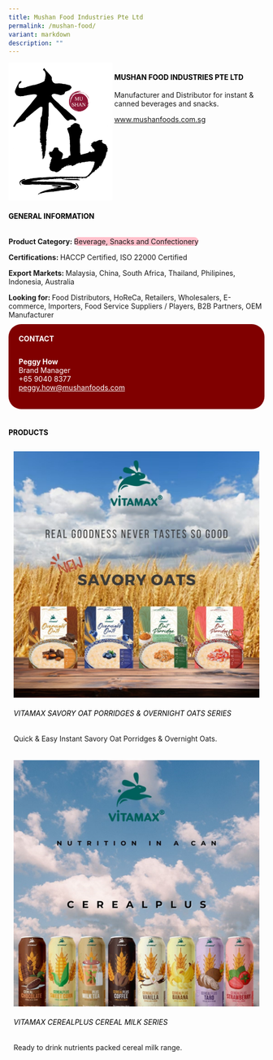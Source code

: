 ```yaml
---
title: Mushan Food Industries Pte Ltd
permalink: /mushan-food/
variant: markdown
description: ""
---
```

<div class="flex-paragraph">
	<div style="display: flex; flex-wrap: wrap;" class="flex-container">
		<div style="flex: 1 1 40%; display: block;" class="card sgds">
			<img src="/images/Mushan%20Food/mushan_food_logo.png">
		</div>
		<div style="flex: 1 1 58%; display: block; margin-left: 3px" class="card-sgds">
			<h4 style="text-transform: uppercase; color: black;"><b>Mushan Food Industries Pte Ltd</b></h4>
			<p>Manufacturer and Distributor for instant &amp; canned beverages and snacks.</p>
			<p><a target="_blank" href="https://www.mushanfoods.com.sg">www.mushanfoods.com.sg</a></p>
		</div>
	</div>
</div>

<h4 style="text-transform: uppercase; color: black;">
	<b>General Information</b>
</h4>
<div style="display: flex; flex-wrap: wrap;" class="flex-container">
	<div style="flex: 1 1 65%; display: block; align-self: stretch" class="card sgds">
		<div class="flex-paragraph">
			<p>
				<b>Product Category: </b>
				<span style="background-color: pink; border-radius: 10px;">Beverage, Snacks and Confectionery</span>
			</p>
			<p>
				<b>Certifications: </b>HACCP Certified, ISO 22000 Certified
			</p>
			<p>
				<b>Export Markets: </b>Malaysia, China, South Africa, Thailand, Philipines, Indonesia, Australia
			</p>
			<p style="margin-bottom: 10px;">
				<b>Looking for: </b>Food Distributors, HoReCa, Retailers, Wholesalers, E-commerce, Importers, Food Service Suppliers / Players, B2B Partners, OEM Manufacturer
			</p>
		</div>
	</div>
	<div style="flex: 1 1 35%; padding: 10px; display: block; background-color: maroon; border-radius: 25px; align-self: center;" class="card sgds">
		<h4 style="color: white; margin-top: 10px; margin-left: 10px;">CONTACT</h4>
		<div class="flex-paragraph">
			<p style="padding: 10px; color: white;">
				<b>Peggy How</b>
				<br>Brand Manager<br>+65 9040 8377<br>
				<a style="color: white;" href="mailto:peggy.how@mushanfoods.com">peggy.how@mushanfoods.com</a>
			</p>
		</div>
	</div>
</div>
<br>
<h4 style="text-transform: uppercase; color: black;">
	<b>Products</b>
</h4>
<div style="display: flex; flex-wrap: wrap;">
	<div style="flex: 1 1 47%; margin: 10px; display: block;" class="card sgds">
		<div style="display: block;" class="flex-image">
			<img src="/images/Mushan%20Food/mushan_food_product_01.jpg">
		</div>
		<div class="flex-paragraph">
			<h6 style="text-transform: uppercase; color: black;">Vitamax Savory Oat Porridges &amp; Overnight Oats Series</h6>
			<p>Quick &amp; Easy Instant Savory Oat Porridges &amp; Overnight Oats.</p>
		</div>
	</div>
	<div style="flex: 1 1 47%; margin: 10px; display: block;" class="card sgds">
		<div style="display: block;" class="flex-image">
			<img src="/images/Mushan%20Food/mushan_food_product_02.jpg">
		</div>
		<div class="flex-paragraph">
			<h6 style="text-transform: uppercase; color: black;">Vitamax Cerealplus Cereal Milk Series</h6>
			<p>Ready to drink nutrients packed cereal milk range.</p>
		</div>
	</div>
</div>